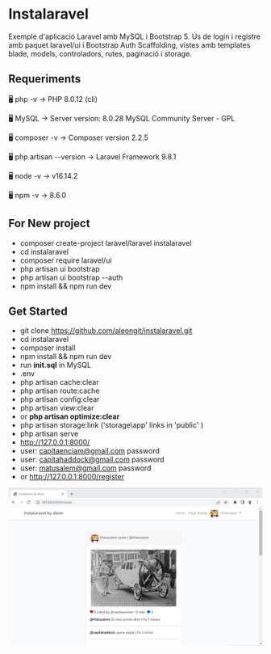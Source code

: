 # Instalaravel

Exemple d'aplicació Laravel amb MySQL i Bootstrap 5.
Ús de login i registre amb paquet laravel/ui i Bootstrap Auth Scaffolding, vistes amb templates blade, models, controladors, rutes, paginació i storage.

## Requeriments

🖥️ php -v
→ PHP 8.0.12 (cli)

🖥️ MySQL
→ Server version: 8.0.28 MySQL Community Server - GPL

🖥️ composer -v
→ Composer version 2.2.5

🖥️ php artisan --version
→ Laravel Framework 9.8.1

🖥️ node -v
→ v16.14.2

🖥️ npm -v
→ 8.6.0


## For New project
- composer create-project laravel/laravel instalaravel
- cd instalaravel
- composer require laravel/ui
- php artisan ui bootstrap
- php artisan ui bootstrap --auth
- npm install && npm run dev


## Get Started
- git clone https://github.com/aleongit/instalaravel.git
- cd instalaravel
- composer install
- npm install && npm run dev
- run **init.sql** in MySQL
- .env
- php artisan cache:clear
- php artisan route:cache
- php artisan config:clear
- php artisan view:clear
- or **php artisan optimize:clear**
- php artisan storage:link ('storage\app' links in 'public\' )
- php artisan serve
- http://127.0.0.1:8000/
- user: capitaenciam@gmail.com password
- user: capitahaddock@gmail.com password
- user: matusalem@gmail.com password
- or http://127.0.0.1:8000/register


![Screenshot](public/img/1.png)